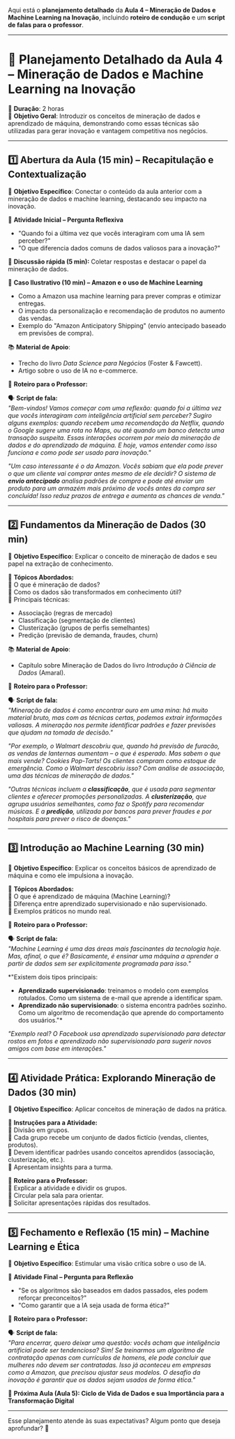 Aqui está o **planejamento detalhado** da **Aula 4 – Mineração de Dados e Machine Learning na Inovação**, incluindo **roteiro de condução** e um **script de falas para o professor**.  

---

# **📌 Planejamento Detalhado da Aula 4 – Mineração de Dados e Machine Learning na Inovação**  
📅 **Duração**: 2 horas  
🎯 **Objetivo Geral**: Introduzir os conceitos de mineração de dados e aprendizado de máquina, demonstrando como essas técnicas são utilizadas para gerar inovação e vantagem competitiva nos negócios.  

---

## **1️⃣ Abertura da Aula (15 min) – Recapitulação e Contextualização**  

🎯 **Objetivo Específico**: Conectar o conteúdo da aula anterior com a mineração de dados e machine learning, destacando seu impacto na inovação.  

📌 **Atividade Inicial – Pergunta Reflexiva**  
- "Quando foi a última vez que vocês interagiram com uma IA sem perceber?"  
- "O que diferencia dados comuns de dados valiosos para a inovação?"  

📌 **Discussão rápida (5 min):** Coletar respostas e destacar o papel da mineração de dados.  

📌 **Caso Ilustrativo (10 min) – Amazon e o uso de Machine Learning**  
- Como a Amazon usa machine learning para prever compras e otimizar entregas.  
- O impacto da personalização e recomendação de produtos no aumento das vendas.  
- Exemplo do "Amazon Anticipatory Shipping" (envio antecipado baseado em previsões de compra).  

📚 **Material de Apoio**:  
- Trecho do livro *Data Science para Negócios* (Foster & Fawcett).  
- Artigo sobre o uso de IA no e-commerce.  

📌 **Roteiro para o Professor:**  

🗣 **Script de fala:**  
*"Bem-vindos! Vamos começar com uma reflexão: quando foi a última vez que vocês interagiram com inteligência artificial sem perceber? Sugiro alguns exemplos: quando recebem uma recomendação da Netflix, quando o Google sugere uma rota no Maps, ou até quando um banco detecta uma transação suspeita. Essas interações ocorrem por meio da mineração de dados e do aprendizado de máquina. E hoje, vamos entender como isso funciona e como pode ser usado para inovação."*  

*"Um caso interessante é o da Amazon. Vocês sabiam que ela pode prever o que um cliente vai comprar antes mesmo de ele decidir? O sistema de **envio antecipado** analisa padrões de compra e pode até enviar um produto para um armazém mais próximo de vocês antes da compra ser concluída! Isso reduz prazos de entrega e aumenta as chances de venda."*  

---

## **2️⃣ Fundamentos da Mineração de Dados (30 min)**  

🎯 **Objetivo Específico**: Explicar o conceito de mineração de dados e seu papel na extração de conhecimento.  

📌 **Tópicos Abordados:**  
🔹 O que é mineração de dados?  
🔹 Como os dados são transformados em conhecimento útil?  
🔹 Principais técnicas:  
   - Associação (regras de mercado)  
   - Classificação (segmentação de clientes)  
   - Clusterização (grupos de perfis semelhantes)  
   - Predição (previsão de demanda, fraudes, churn)  

📚 **Material de Apoio**:  
- Capítulo sobre Mineração de Dados do livro *Introdução à Ciência de Dados* (Amaral).  

📌 **Roteiro para o Professor:**  

🗣 **Script de fala:**  
*"Mineração de dados é como encontrar ouro em uma mina: há muito material bruto, mas com as técnicas certas, podemos extrair informações valiosas. A mineração nos permite identificar padrões e fazer previsões que ajudam na tomada de decisão."*  

*"Por exemplo, o Walmart descobriu que, quando há previsão de furacão, as vendas de lanternas aumentam – o que é esperado. Mas sabem o que mais vende? Cookies Pop-Tarts! Os clientes compram como estoque de emergência. Como o Walmart descobriu isso? Com análise de associação, uma das técnicas de mineração de dados."*  

*"Outras técnicas incluem a **classificação**, que é usada para segmentar clientes e oferecer promoções personalizadas. A **clusterização**, que agrupa usuários semelhantes, como faz o Spotify para recomendar músicas. E a **predição**, utilizada por bancos para prever fraudes e por hospitais para prever o risco de doenças."*  

---

## **3️⃣ Introdução ao Machine Learning (30 min)**  

🎯 **Objetivo Específico**: Explicar os conceitos básicos de aprendizado de máquina e como ele impulsiona a inovação.  

📌 **Tópicos Abordados:**  
🔹 O que é aprendizado de máquina (Machine Learning)?  
🔹 Diferença entre aprendizado supervisionado e não supervisionado.  
🔹 Exemplos práticos no mundo real.  

📌 **Roteiro para o Professor:**  

🗣 **Script de fala:**  
*"Machine Learning é uma das áreas mais fascinantes da tecnologia hoje. Mas, afinal, o que é? Basicamente, é ensinar uma máquina a aprender a partir de dados sem ser explicitamente programada para isso."*  

*"Existem dois tipos principais:  
- **Aprendizado supervisionado**: treinamos o modelo com exemplos rotulados. Como um sistema de e-mail que aprende a identificar spam.  
- **Aprendizado não supervisionado**: o sistema encontra padrões sozinho. Como um algoritmo de recomendação que aprende do comportamento dos usuários."*  

*"Exemplo real? O Facebook usa aprendizado supervisionado para detectar rostos em fotos e aprendizado não supervisionado para sugerir novos amigos com base em interações."*  

---

## **4️⃣ Atividade Prática: Explorando Mineração de Dados (30 min)**  

🎯 **Objetivo Específico**: Aplicar conceitos de mineração de dados na prática.  

📌 **Instruções para a Atividade:**  
🔹 Divisão em grupos.  
🔹 Cada grupo recebe um conjunto de dados fictício (vendas, clientes, produtos).  
🔹 Devem identificar padrões usando conceitos aprendidos (associação, clusterização, etc.).  
🔹 Apresentam insights para a turma.  

📌 **Roteiro para o Professor:**  
🔹 Explicar a atividade e dividir os grupos.  
🔹 Circular pela sala para orientar.  
🔹 Solicitar apresentações rápidas dos resultados.  

---

## **5️⃣ Fechamento e Reflexão (15 min) – Machine Learning e Ética**  

🎯 **Objetivo Específico**: Estimular uma visão crítica sobre o uso de IA.  

📢 **Atividade Final – Pergunta para Reflexão**  
- "Se os algoritmos são baseados em dados passados, eles podem reforçar preconceitos?"  
- "Como garantir que a IA seja usada de forma ética?"  

📌 **Roteiro para o Professor:**  

🗣 **Script de fala:**  
*"Para encerrar, quero deixar uma questão: vocês acham que inteligência artificial pode ser tendenciosa? Sim! Se treinarmos um algoritmo de contratação apenas com currículos de homens, ele pode concluir que mulheres não devem ser contratadas. Isso já aconteceu em empresas como a Amazon, que precisou ajustar seus modelos. O desafio da inovação é garantir que os dados sejam usados de forma ética."*  

📢 **Próxima Aula (Aula 5): Ciclo de Vida de Dados e sua Importância para a Transformação Digital**  

---

Esse planejamento atende às suas expectativas? Algum ponto que deseja aprofundar? 🚀